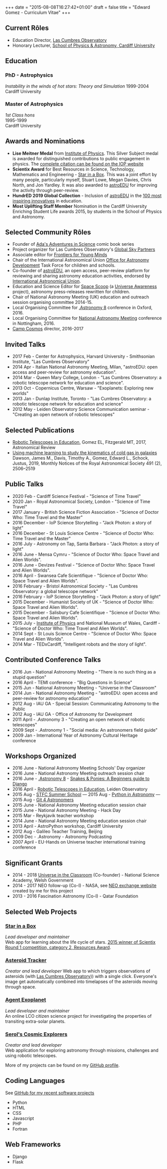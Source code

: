 +++
date = "2015-08-08T16:27:42+01:00"
draft = false
title = "Edward Gomez - Curriculum Vitae"
+++

## Current Rôles

- Education Director, [Las Cumbres Observatory](http://lco.global)
- Honorary Lecturer, [School of Physics & Astronomy, Cardiff University](http://www.astro.cardiff.ac.uk)


## Education
### PhD - Astrophysics
*Instability in the winds of hot stars: Theory and Simulation*
1999-2004
Cardiff University  

### Master of Astrophysics
*1st Class hons*  
1995-1999  
Cardiff University  


## Awards and Nominations
- **Lise Meitner Medal** from [Institute of Physics](https://www.iop.org). This Silver Subject medal is awarded for distinguished contributions to public engagement in physics. The [complete citation can be found on the IOP website](https://www.iop.org/about/awards/2020-lise-meitner-medal-and-prize)
- **Scientix Award** for Best Resources in Science, Technology, Mathematics and Engineering - [Star in a Box](http://starinabox.lco.global/). This was a joint effort by many people, particularly myself, Stuart Lowe, Megan Davies, Chris North, and Jon Yardley. It was also awarded to [astroEDU](https://astroedu.iau.org) for improving the activity through peer-review.
- **HundrED 2019 Global Collection** - Inclusion of [astroEDU](https://astroedu.iau.org) in the [100 most inspiring innovatives](http://hundred.org/) in education.
- **Most Uplifting Staff Member** Nomination in the Cardiff University Enriching Student Life awards 2015, by students in the School of Physics and Astronomy.


## Selected Community Rôles
- Founder of [Ada's Adventures in Science](http://www.adacomic.uk) comic book series
- Project organizer for Las Cumbres Observatory's [Global Sky Partners](https://lco.global/education/partners/)
- Associate editor for [Frontiers for Young Minds](https://kids.frontiersin.org/)
- Chair of the International Astronomical Union [Office for Astronomy Development](http://astro4dev.org) Task Force for children and schools.
- Co-founder of [astroEDU](http://iau.org/astroedu), an open access, peer-review platform for reviewing and sharing astronomy education activities, endorsed by [International Astronomical Union](http://iau.org).
- Education and Science Editor for [Space Scoop](http://spacescoop.org) (a [Universe Awareness](http://unawe.org) project), astronomy press-releases rewritten for children.
- Chair of National Astronomy Meeting (UK) education and outreach session organising committee 2014-15.
- Local Organising Committee for [.Astronomy 8](http://dotastronomy.com) conference in Oxford, 2016.
- Local Organising Committee for [National Astronomy Meeting](http://nam2016.org) conference in Nottingham, 2016.
- [Camp Cosmos](http://lco.global/campcosmos/) director, 2016-2017

## Invited Talks

- 2017 Feb - Center for Astrophysics, Harvard University - Smithsonian Institute, "Las Cumbres Observatory"
- 2014 Apr - Italian National Astronomy Meeting, Milan, "astroEDU: open access and peer-review for astronomy education".
- 2014 Mar - Queen Mary College, London - "Las Cumbres Observatory: a robotic telescope network for education and science".
- 2013 Oct - Copernicus Centre, Warsaw - "Exoplanets: Exploring new worlds"
- 2013 Jan - Dunlap Institute, Toronto - "Las Cumbres Observatory: a robotic telescope network for education and science"
- 2012 May - Leiden Observatory Science Communication seminar  - "Creating an open network of robotic telescopes"

## Selected Publications
- [Robotic Telescopes in Education](http://dx.doi.org/10.1080/21672857.2017.1303264), Gomez EL, Fitzgerald MT, 2017, Astronomical Review
- [Using machine learning to study the kinematics of cold gas in galaxies](https://doi.org/10.1093/mnras/stz3097) Dawson, James M., Davis, Timothy A., Gomez, Edward L., Schock, Justus, 2019, Monthly Notices of the Royal Astronomical Society 491 (2), 2506–2519

## Public Talks
- 2020 Feb - Cardiff Science Festival - "Science of Time Travel"
- 2020 Jan - Royal Astronomical Society, London - "Science of Time Travel"
- 2017 January - British Science Fiction Association - "Science of Doctor Who: Time Travel and the Master"
- 2016 December - IoP Science Storytelling - "Jack Photon: a story of light"
- 2016 December - St Louis Science Centre - "Science of Doctor Who: Time Travel and the Master"
- 2016 July - Astronomy on Tap, Santa Barbara - "Jack Photon: a story of light"
- 2016 June - Mensa Cymru - "Science of Doctor Who: Space Travel and Alien Worlds".
- 2016 June - Devizes Festival - "Science of Doctor Who: Space Travel and Alien Worlds".
- 2016 April - Swansea Cafe Scientifique - "Science of Doctor Who: Space Travel and Alien Worlds".
- 2016 February - Bristol Astronomical Society - "Las Cumbres Observatory: a global telescope network"
- 2016 February - IoP Science Storytelling - "Jack Photon: a story of light"
- 2015 December - Humanist Society of UK - "Science of Doctor Who: Space Travel and Alien Worlds".
- 2015 December - Salisbury Cafe Scientifique - "Science of Doctor Who: Space Travel and Alien Worlds".
- 2015 July - [Institute of Physics](http://www.iop.org) and National Museum of Wales, Cardiff - "Science of Doctor Who: Time Travel and Alien Worlds".
- 2014 Sept - St Louis Science Centre - "Science of Doctor Who: Space Travel and Alien Worlds".
- 2014 Mar - TEDxCardiff, "Intelligent robots and the story of light".


## Contributed Conference Talks
- 2016 Jun - National Astronomy Meeting - "There is no such thing as a stupid question"
- 2016 April - TEMI conference - "Big Questions in Science"
- 2015 Jun - National Astronomy Meeting - "Universe in the Classroom"
- 2014 Jun - National Astronomy Meeting - "astroEDU: open access and peer-review for astronomy education"
- 2012 Aug - IAU GA - Special Session: Communicating Astronomy to the Public
- 2012 Aug - IAU GA - Office of Astronomy for Development
- 2011 April - .Astronomy 3 - "Creating an open network of robotic telescopes"
- 2009 Sept - .Astronomy 1 - "Social media: An astronomers field guide"
- 2009 Jan - International Year of Astronomy Cultural Heritage conference

## Workshops Organized
- 2016 June - National Astronomy Meeting Schools' Day organizer
- 2016 June - National Astronomy Meeting outreach session chair
- 2016 June - [.Astronomy 8](http://dotastronomy.com) - [Snakes &amp; Ponies: A Beginners guide to Django](http://www.zemogle.net/django-tutorial/)
- 2016 April - [Robotic Telescopes in Education](https://lco.global/edurobot16/), Leiden Observatory
- 2015 Aug - [STFC Summer School](http://sites.cardiff.ac.uk/astronomy-summer-school/)
— 2015 Aug - [Python in Astronomy](http://www.darkmattersheep.uk/blog/python4cardiff/)
— 2015 Aug - [Git 4 Astronomers](http://www.darkmattersheep.uk/blog/git-4-astronomers/)
- 2015 June - National Astronomy Meeting education session chair
- 2015 June - National Astronomy Meeting - Hack Day
- 2015 Mar - Reykjavik teacher workshop
- 2014 June - National Astronomy Meeting education session chair
- 2013 April - AstroPython workshop, Cardiff University
- 2012 Aug - Galileo Teacher Training, Beijing
- 2009 Dec - .Astronomy - Astronomy Podcasting
- 2007 April - EU-Hands on Universe teacher international training conference

## Significant Grants
- 2014 - 2018 [Universe in the Classroom](http://universe.wales) (Co-founder) - National Science Academy, Welsh Government
- 2014 - 2017 NEO follow-up (Co-I) - NASA, see [NEO exchange website](http://lco.global/neoexchange/) created by me for this project
- 2013 - 2016 Fascination Astronomy (Co-I) - Qatar Foundation

## Selected Web Projects

### [Star in a Box](http://lco.global/starinabox)
*Lead developer and maintainer*  
Web app for learning about the life cycle of stars. [2015 winner of Scientix Round 1 competition, category 2, Resources Award](http://www.iau.org/news/announcements/detail/ann14032/).

### [Asteroid Tracker](http://asteroidtracker.lco.global)
*Creator and lead developer*
Web app to which triggers observations of asteroids (with [Las Cumbres Observatory](http://lco.global))) with a single click. Everyone's image get automatically combined into timelapses of the asteroids moving through space.


### [Agent Exoplanet](http://lco.global/agentexoplanet)
*Lead developer and maintainer*  
An online LCO citizen science project for investigating the properties of transiting extra-solar planets.

### [Serol's Cosmic Explorers](http://serol.lco.global)
*Creator and lead developer*  
Web application for exploring astronomy through missions, challenges and using robotic telescopes.

More of my projects can be found on my [GitHub profile](https://github.com/zemogle/).

## Coding Languages

See [GitHub for my recent software projects](https://github.com/zemogle/)

- Python
- HTML
- CSS
- Javascript
- PHP
- Fortran

## Web Frameworks
- Django
- Flask
